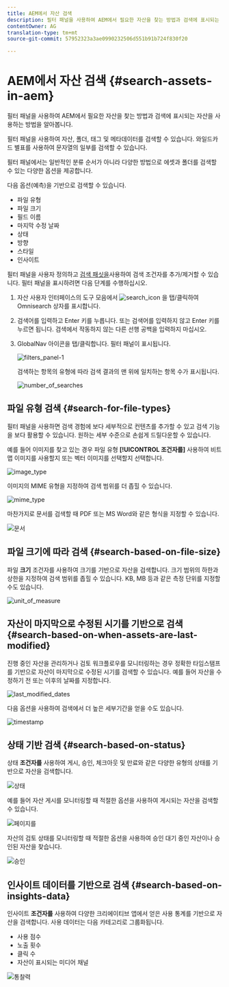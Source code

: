 ```yaml
---
title: AEM에서 자산 검색
description: 필터 패널을 사용하여 AEM에서 필요한 자산을 찾는 방법과 검색에 표시되는 자산을 사용하는 방법을 알아봅니다.
contentOwner: AG
translation-type: tm+mt
source-git-commit: 57952323a3ae0990232506d551b91b724f830f20

---
```



# AEM에서 자산 검색 {#search-assets-in-aem}

필터 패널을 사용하여 AEM에서 필요한 자산을 찾는 방법과 검색에 표시되는 자산을 사용하는 방법을 알아봅니다.

필터 패널을 사용하여 자산, 폴더, 태그 및 메타데이터를 검색할 수 있습니다. 와일드카드 별표를 사용하여 문자열의 일부를 검색할 수 있습니다.

필터 패널에서는 일반적인 분류 순서가 아니라 다양한 방법으로 에셋과 폴더를 검색할 수 있는 다양한 옵션을 제공합니다.

다음 옵션(예측)을 기반으로 검색할 수 있습니다.

* 파일 유형
* 파일 크기
* 필드 이름
* 마지막 수정 날짜
* 상태
* 방향
* 스타일
* 인사이트

필터 패널을 사용자 정의하고 [검색 패싯을](search-facets.md)사용하여 검색 조건자를 추가/제거할 수 있습니다. 필터 패널을 표시하려면 다음 단계를 수행하십시오.

1. 자산 사용자 인터페이스의 도구 모음에서 ![search_icon](assets/search_icon.png) 을 탭/클릭하여 Omnisearch 상자를 표시합니다.
1. 검색어를 입력하고 Enter 키를 누릅니다. 또는 검색어를 입력하지 않고 Enter 키를 누르면 됩니다. 검색에서 작동하지 않는 다른 선행 공백을 입력하지 마십시오.

1. GlobalNav 아이콘을 탭/클릭합니다. 필터 패널이 표시됩니다.

   ![filters_panel-1](assets/filters_panel-1.png)

   검색하는 항목의 유형에 따라 검색 결과의 맨 위에 일치하는 항목 수가 표시됩니다.

   ![number_of_searches](assets/number_of_searches.png)

## 파일 유형 검색 {#search-for-file-types}

필터 패널을 사용하면 검색 경험에 보다 세부적으로 컨텐츠를 추가할 수 있고 검색 기능을 보다 활용할 수 있습니다. 원하는 세부 수준으로 손쉽게 드릴다운할 수 있습니다.

예를 들어 이미지를 찾고 있는 경우 파일 유형 **[!UICONTROL 조건자를]** 사용하여 비트맵 이미지를 사용할지 또는 벡터 이미지를 선택할지 선택합니다.

![image_type](assets/image_type.png)

이미지의 MIME 유형을 지정하여 검색 범위를 더 좁힐 수 있습니다.

![mime_type](assets/mime_type.png)

마찬가지로 문서를 검색할 때 PDF 또는 MS Word와 같은 형식을 지정할 수 있습니다.

![문서](assets/documents.png)

## 파일 크기에 따라 검색 {#search-based-on-file-size}

파일 **크기** 조건자를 사용하여 크기를 기반으로 자산을 검색합니다. 크기 범위의 하한과 상한을 지정하여 검색 범위를 좁힐 수 있습니다. KB, MB 등과 같은 측정 단위를 지정할 수도 있습니다.

![unit_of_measure](assets/unit_of_measure.png)

## 자산이 마지막으로 수정된 시기를 기반으로 검색 {#search-based-on-when-assets-are-last-modified}

진행 중인 자산을 관리하거나 검토 워크플로우를 모니터링하는 경우 정확한 타임스탬프를 기반으로 자산이 마지막으로 수정된 시기를 검색할 수 있습니다. 예를 들어 자산을 수정하기 전 또는 이후의 날짜를 지정합니다.

![last_modified_dates](assets/last_modified_dates.png)

다음 옵션을 사용하여 검색에서 더 높은 세부기간을 얻을 수도 있습니다.

![timestamp](assets/timestamp.png)

## 상태 기반 검색 {#search-based-on-status}

상태 **조건자를** 사용하여 게시, 승인, 체크아웃 및 만료와 같은 다양한 유형의 상태를 기반으로 자산을 검색합니다.

![상태](assets/status.png)

예를 들어 자산 게시를 모니터링할 때 적절한 옵션을 사용하여 게시되는 자산을 검색할 수 있습니다.

![페이지를](assets/publish.png)

자산의 검토 상태를 모니터링할 때 적절한 옵션을 사용하여 승인 대기 중인 자산이나 승인된 자산을 찾습니다.

![승인](assets/approval.png)

## 인사이트 데이터를 기반으로 검색 {#search-based-on-insights-data}

인사이트 **조건자를** 사용하여 다양한 크리에이티브 앱에서 얻은 사용 통계를 기반으로 자산을 검색합니다. 사용 데이터는 다음 카테고리로 그룹화됩니다.

* 사용 점수
* 노출 횟수
* 클릭 수
* 자산이 표시되는 미디어 채널

![통찰력](assets/insights.png)
